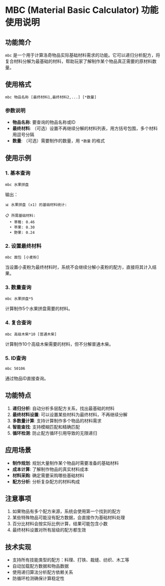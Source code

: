 # MBC (Material Basic Calculator) 功能使用说明

## 功能简介

`mbc` 是一个用于计算洛奇物品实际基础材料需求的功能。它可以递归分析配方，将复合材料分解为最基础的材料，帮助玩家了解制作某个物品真正需要的原材料数量。

## 使用格式

```
mbc 物品名称 [最终材料1,最终材料2,...] [*数量]
```

### 参数说明

- **物品名称**: 要查询的物品名称或ID
- **最终材料**: （可选）设置不再继续分解的材料列表，用方括号包围，多个材料用逗号分隔
- **数量**: （可选）需要制作的数量，用 `*数量` 的格式

## 使用示例

### 1. 基本查询
```
mbc 水果拼盘
```
输出：
```
📊 水果拼盘 (x1) 的基础材料统计:

📋 所需基础材料:
  • 草莓: 0.46
  • 苹果: 0.30
  • 野果: 0.24
```

### 2. 设置最终材料
```
mbc 面包 [小麦粉]
```
当设置小麦粉为最终材料时，系统不会继续分解小麦粉的配方，直接将其计入结果。

### 3. 数量查询
```
mbc 水果拼盘*5
```
计算制作5个水果拼盘需要的材料。

### 4. 复合查询
```
mbc 高级木柴*10 [普通木柴]
```
计算制作10个高级木柴需要的材料，但不分解普通木柴。

### 5. ID查询
```
mbc 50106
```
通过物品ID直接查询。

## 功能特点

1. **递归分析**: 自动分析多层配方关系，找出最基础的材料
2. **最终材料设置**: 可以设置某些材料为最终材料，不再继续分解
3. **多数量计算**: 支持计算制作多个物品的材料需求
4. **智能查找**: 支持模糊匹配和精确匹配
5. **循环检测**: 防止配方循环引用导致的无限递归

## 应用场景

- **制作规划**: 规划大量制作某个物品时需要准备的基础材料
- **成本计算**: 了解制作物品的真实材料成本
- **材料采购**: 确定需要采购哪些基础材料
- **配方分析**: 分析复杂配方的材料构成

## 注意事项

1. 如果物品有多个配方来源，系统会使用第一个找到的配方
2. 某些特殊物品可能没有配方数据，会直接作为基础材料处理
3. 百分比材料会按实际比例计算，结果可能包含小数
4. 最终材料设置对所有层级的配方都生效

## 技术实现

- 支持所有技能类型的配方：料理、打铁、裁缝、纺织、木工等
- 自动加载配方数据和物品数据
- 使用递归算法分析配方依赖关系
- 防循环检测确保计算稳定性
